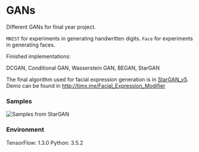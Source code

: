 # GANs
Different GANs for final year project. 

`MNIST` for experiments in generating handwritten digits.
`Face` for experiments in generating faces.

Finished implementations:

DCGAN, Conditional GAN, Wasserstein GAN, BEGAN, StarGAN

The final algorithm used for facial expression generation is in [StarGAN\_v5](https://github.com/timxzz/GANs/blob/master/Face/Face_StarGAN_v5.ipynb).
Demo can be found in <http://timx.me/Facial_Expression_Modifier>

### Samples
![Samples from StarGAN](http://timx.me/Facial_Expression_Modifier/images/examples.png)

### Environment
TensorFlow: 1.3.0
Python: 3.5.2
